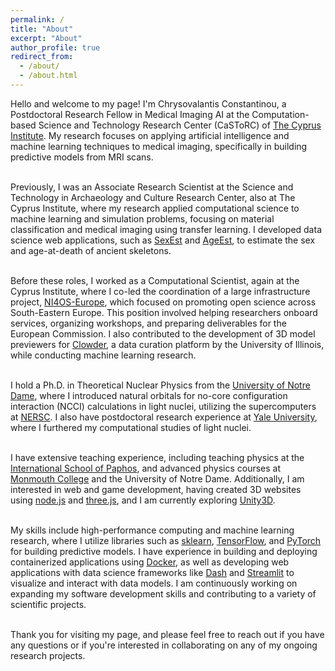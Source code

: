 ```yaml
---
permalink: /
title: "About"
excerpt: "About"
author_profile: true
redirect_from: 
  - /about/
  - /about.html
---
```


<p style="text-align: justify;">

Hello and welcome to my page! I'm Chrysovalantis Constantinou, 
a Postdoctoral Research Fellow in Medical Imaging AI at the Computation-based Science and Technology Research Center (CaSToRC) of <a href="https://www.cyi.ac.cy/">The Cyprus Institute</a>. My research focuses on applying artificial 
intelligence and machine learning techniques to medical imaging, specifically in building predictive models from MRI scans. <br> <br>


Previously, I was an Associate Research Scientist at the Science and Technology in Archaeology and Culture Research Center, also at The Cyprus Institute, where my research applied computational science to machine learning and simulation problems, focusing on material classification and medical imaging using transfer learning. I developed data science web applications, such as <a href="http://sexest.cyi.ac.cy/">SexEst</a> and <a href="https://ageest.hpcf.cyi.ac.cy/">AgeEst</a>, to estimate the sex and age-at-death of ancient skeletons. <br> <br>


Before these roles, I worked as a Computational Scientist, again at the Cyprus Institute, where I co-led the coordination of a large infrastructure project, <a href="https://ni4os.eu/">NI4OS-Europe</a>, which focused on promoting open science across South-Eastern Europe. This position involved helping researchers onboard services, organizing workshops, and preparing deliverables for the European Commission. I also contributed to the development of 3D model previewers for <a href="https://clowderframework.org/">Clowder</a>, a data curation platform by the University of Illinois, while conducting machine learning research. <br> <br>


I hold a Ph.D. in Theoretical Nuclear Physics from the <a href="https://www.nd.edu/">University of Notre Dame</a>, where I introduced natural orbitals for no-core configuration interaction (NCCI) calculations in light nuclei, utilizing the supercomputers at <a href="https://www.nersc.gov/">NERSC</a>. I also have postdoctoral research experience at <a href="https://www.yale.edu/">Yale University</a>, where I furthered my computational studies of light nuclei. <br> <br>


I have extensive teaching experience, including teaching physics at the <a href="https://www.paphosinternationalschool.com/">International School of Paphos</a>, and advanced physics courses at <a href="https://www.monmouthcollege.edu/">Monmouth College</a> and the University of Notre Dame. Additionally, I am interested in web and game development, having created 3D websites using <a href="https://nodejs.org/en">node.js</a> and <a href="https://threejs.org/">three.js</a>, and I am currently exploring <a href="https://unity.com/">Unity3D</a>. <br> <br>



My skills include high-performance computing and machine learning research, where I utilize libraries such as <a href="https://scikit-learn.org/">sklearn</a>, <a href="https://www.tensorflow.org/">TensorFlow</a>, and <a href="https://pytorch.org/">PyTorch</a> for building predictive models. I have experience in building and deploying containerized applications using <a href="https://www.docker.com/">Docker</a>, as well as developing web applications with data science frameworks like <a href="https://dash.plotly.com/">Dash</a> and <a href="https://streamlit.io/">Streamlit</a> to visualize and interact with data models. I am continuously working on expanding my software development skills and contributing to a variety of scientific projects. <br> <br>



Thank you for visiting my page, and please feel free to reach out if you have any questions or if you're interested in collaborating on any of my ongoing research projects.

</p>
